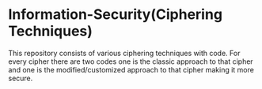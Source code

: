 # Information-Security(Ciphering Techniques)
This repository consists of various ciphering techniques with code. For every cipher there are two codes one is the classic approach to that cipher and one is the modified/customized approach to that cipher making it more secure. 
